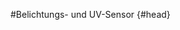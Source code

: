 #Belichtungs- und UV-Sensor {#head}
<div class="description"></div>

<div class="line">
    <br>
    <br>
    <br>
</div>